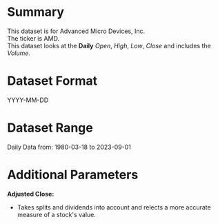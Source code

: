 # Summary

This dataset is for Advanced Micro Devices, Inc.    
The ticker is AMD.    
This dataset looks at the **Daily** _Open_, _High_, _Low_, _Close_ and includes the _Volume_.    


# Dataset Format  

YYYY-MM-DD    

# Dataset Range  

Daily Data from: 1980-03-18 to 2023-09-01  

# Additional Parameters  

**Adjusted Close:**  

* Takes splits and dividends into account and relects a more accurate measure of a stock's value.  